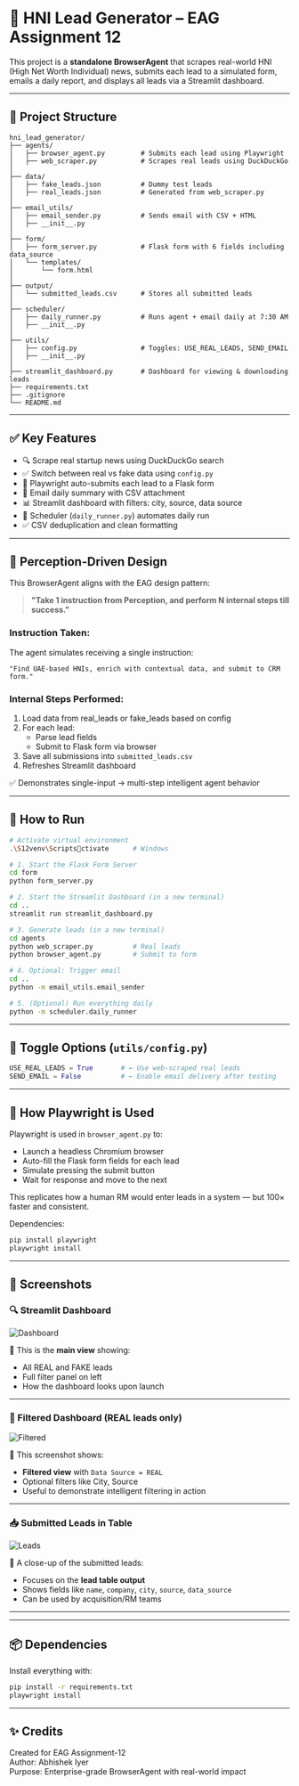 # 🧠 HNI Lead Generator – EAG Assignment 12

This project is a **standalone BrowserAgent** that scrapes real-world HNI (High Net Worth Individual) news, submits each lead to a simulated form, emails a daily report, and displays all leads via a Streamlit dashboard.

---

## 📂 Project Structure

```
hni_lead_generator/
├── agents/
│   ├── browser_agent.py         # Submits each lead using Playwright
│   ├── web_scraper.py           # Scrapes real leads using DuckDuckGo
│
├── data/
│   ├── fake_leads.json          # Dummy test leads
│   ├── real_leads.json          # Generated from web_scraper.py
│
├── email_utils/
│   ├── email_sender.py          # Sends email with CSV + HTML
│   ├── __init__.py
│
├── form/
│   ├── form_server.py           # Flask form with 6 fields including data_source
│   └── templates/
│       └── form.html
│
├── output/
│   └── submitted_leads.csv      # Stores all submitted leads
│
├── scheduler/
│   ├── daily_runner.py          # Runs agent + email daily at 7:30 AM
│   ├── __init__.py
│
├── utils/
│   ├── config.py                # Toggles: USE_REAL_LEADS, SEND_EMAIL
│   ├── __init__.py
│
├── streamlit_dashboard.py       # Dashboard for viewing & downloading leads
├── requirements.txt
├── .gitignore
└── README.md
```

---

## ✅ Key Features

- 🔍 Scrape real startup news using DuckDuckGo search
- ✅ Switch between real vs fake data using `config.py`
- 🧠 Playwright auto-submits each lead to a Flask form
- 📧 Email daily summary with CSV attachment
- 📊 Streamlit dashboard with filters: city, source, data source
- 🔁 Scheduler (`daily_runner.py`) automates daily run
- ✅ CSV deduplication and clean formatting

---

## 🧠 Perception-Driven Design

This BrowserAgent aligns with the EAG design pattern:

> **"Take 1 instruction from Perception, and perform N internal steps till success."**

### Instruction Taken:
The agent simulates receiving a single instruction:

```
"Find UAE-based HNIs, enrich with contextual data, and submit to CRM form."
```

### Internal Steps Performed:
1. Load data from real_leads or fake_leads based on config
2. For each lead:
   - Parse lead fields
   - Submit to Flask form via browser
3. Save all submissions into `submitted_leads.csv`
4. Refreshes Streamlit dashboard

✅ Demonstrates single-input → multi-step intelligent agent behavior

---

## 🚀 How to Run

```bash
# Activate virtual environment
.\S12venv\Scriptsctivate      # Windows

# 1. Start the Flask Form Server
cd form
python form_server.py

# 2. Start the Streamlit Dashboard (in a new terminal)
cd ..
streamlit run streamlit_dashboard.py

# 3. Generate leads (in a new terminal)
cd agents
python web_scraper.py          # Real leads
python browser_agent.py        # Submit to form

# 4. Optional: Trigger email
cd ..
python -m email_utils.email_sender

# 5. (Optional) Run everything daily
python -m scheduler.daily_runner
```

---

## 🔄 Toggle Options (`utils/config.py`)

```python
USE_REAL_LEADS = True       # ← Use web-scraped real leads
SEND_EMAIL = False          # ← Enable email delivery after testing
```

---

## 🧠 How Playwright is Used

Playwright is used in `browser_agent.py` to:
- Launch a headless Chromium browser
- Auto-fill the Flask form fields for each lead
- Simulate pressing the submit button
- Wait for response and move to the next

This replicates how a human RM would enter leads in a system — but 100× faster and consistent.

Dependencies:
```bash
pip install playwright
playwright install
```

---

## 📸 Screenshots

### 🔍 Streamlit Dashboard
![Dashboard](screenshots/streamlit_dashboard.png)

📌 This is the **main view** showing:
- All REAL and FAKE leads
- Full filter panel on left
- How the dashboard looks upon launch

---

### 🔎 Filtered Dashboard (REAL leads only)
![Filtered](screenshots/dashboard_filtered_real.png)

📌 This screenshot shows:
- **Filtered view** with `Data Source = REAL`
- Optional filters like City, Source
- Useful to demonstrate intelligent filtering in action

---

### 📥 Submitted Leads in Table
![Leads](screenshots/dashboard_leads_table.png)

📌 A close-up of the submitted leads:
- Focuses on the **lead table output**
- Shows fields like `name`, `company`, `city`, `source`, `data_source`
- Can be used by acquisition/RM teams

---


---

## 📦 Dependencies

Install everything with:

```bash
pip install -r requirements.txt
playwright install
```

---

## ✨ Credits

Created for EAG Assignment-12  
Author: Abhishek Iyer  
Purpose: Enterprise-grade BrowserAgent with real-world impact
